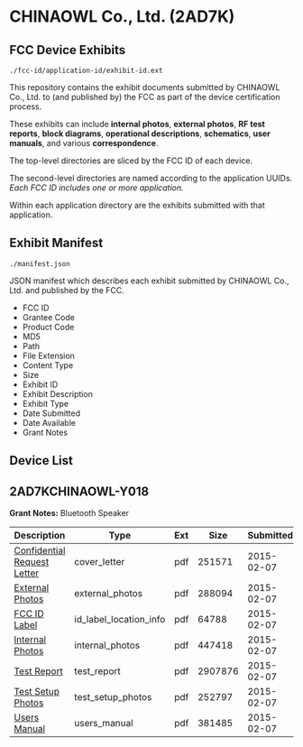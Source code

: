 # CHINAOWL Co., Ltd. (2AD7K)
## FCC Device Exhibits

```
./fcc-id/application-id/exhibit-id.ext
```

This repository contains the exhibit documents submitted by CHINAOWL Co., Ltd. to (and published by) the FCC as part of the device certification process.

These exhibits can include **internal photos**, **external photos**, **RF test reports**, **block diagrams**, **operational descriptions**, **schematics**, **user manuals**, and various **correspondence**.

The top-level directories are sliced by the FCC ID of each device.

The second-level directories are named according to the application UUIDs. *Each FCC ID includes one or more application.*

Within each application directory are the exhibits submitted with that application. 

## Exhibit Manifest

```
./manifest.json
```

JSON manifest which describes each exhibit submitted by CHINAOWL Co., Ltd. and published by the FCC.

- FCC ID
- Grantee Code
- Product Code
- MD5
- Path
- File Extension
- Content Type
- Size
- Exhibit ID
- Exhibit Description
- Exhibit Type
- Date Submitted
- Date Available
- Grant Notes

## Device List
## 2AD7KCHINAOWL-Y018
**Grant Notes:** Bluetooth Speaker

| Description | Type | Ext | Size | Submitted | Available |
| ----------- | ---- | --- | ---- | --------- | --------- |
| [Confidential Request Letter](2AD7KCHINAOWL-Y018/6ada933d91fb38ccbd5159c63265adbb/2526979.pdf) | cover_letter | pdf | 251571 | 2015-02-07 | 2015-02-07 |
| [External Photos](2AD7KCHINAOWL-Y018/6ada933d91fb38ccbd5159c63265adbb/2526980.pdf) | external_photos | pdf | 288094 | 2015-02-07 | 2015-02-07 |
| [FCC ID Label](2AD7KCHINAOWL-Y018/6ada933d91fb38ccbd5159c63265adbb/2526981.pdf) | id_label_location_info | pdf | 64788 | 2015-02-07 | 2015-02-07 |
| [Internal Photos](2AD7KCHINAOWL-Y018/6ada933d91fb38ccbd5159c63265adbb/2526982.pdf) | internal_photos | pdf | 447418 | 2015-02-07 | 2015-02-07 |
| [Test Report](2AD7KCHINAOWL-Y018/6ada933d91fb38ccbd5159c63265adbb/2526985.pdf) | test_report | pdf | 2907876 | 2015-02-07 | 2015-02-07 |
| [Test Setup Photos](2AD7KCHINAOWL-Y018/6ada933d91fb38ccbd5159c63265adbb/2526986.pdf) | test_setup_photos | pdf | 252797 | 2015-02-07 | 2015-02-07 |
| [Users Manual](2AD7KCHINAOWL-Y018/6ada933d91fb38ccbd5159c63265adbb/2526987.pdf) | users_manual | pdf | 381485 | 2015-02-07 | 2015-02-07 |
